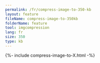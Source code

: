 ```yaml
---
permalink: /fr/compress-image-to-350-kb
layout: feature
fileName: compress-image-to-350kb
folderName: feature
tool: imgcompression
lang: fr
size: 350
type: kb
---
```


{%- include compress-image-to-X.html -%}
